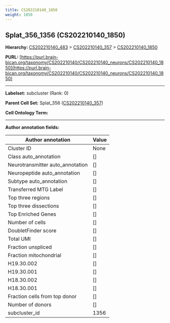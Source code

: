 ```yaml
---
title: CS202210140_1850
weight: 1850
---
```

## Splat_356_1356 (CS202210140_1850)
<b>Hierarchy: </b>
[CS202210140_483](../CS202210140_483) >
[CS202210140_357](../CS202210140_357) >
[CS202210140_1850](../CS202210140_1850)

**PURL:** [https://purl.brain-bican.org/taxonomy/CS202210140/CS202210140_neurons/CS202210140_1850](https://purl.brain-bican.org/taxonomy/CS202210140/CS202210140_neurons/CS202210140_1850)

---


**Labelset:** subcluster (Rank: 0)

**Parent Cell Set:** Splat_356 ([CS202210140_357](../CS202210140_357))



**Cell Ontology Term:** 

[MARKER GENES.]: #


---

[TRANSFERRED ANNOTATIONS.]: #


[AUTHOR ANNOTATION FIELDS.]: #


**Author annotation fields:**

| Author annotation | Value |
|-------------------|-------|
|Cluster ID|None|
|Class auto_annotation|[]|
|Neurotransmitter auto_annotation|[]|
|Neuropeptide auto_annotation|[]|
|Subtype auto_annotation|[]|
|Transferred MTG Label|[]|
|Top three regions|[]|
|Top three dissections|[]|
|Top Enriched Genes|[]|
|Number of cells|[]|
|DoubletFinder score|[]|
|Total UMI|[]|
|Fraction unspliced|[]|
|Fraction mitochondrial|[]|
|H19.30.002|[]|
|H19.30.001|[]|
|H18.30.002|[]|
|H18.30.001|[]|
|Fraction cells from top donor|[]|
|Number of donors|[]|
|subcluster_id|1356|
